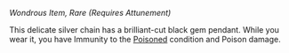 _Wondrous Item, Rare (Requires Attunement)_

This delicate silver chain has a brilliant-cut black gem pendant. While you wear it, you have Immunity to the [Poisoned](https://www.dndbeyond.com/sources/dnd/free-rules/rules-glossary#PoisonedCondition) condition and Poison damage.